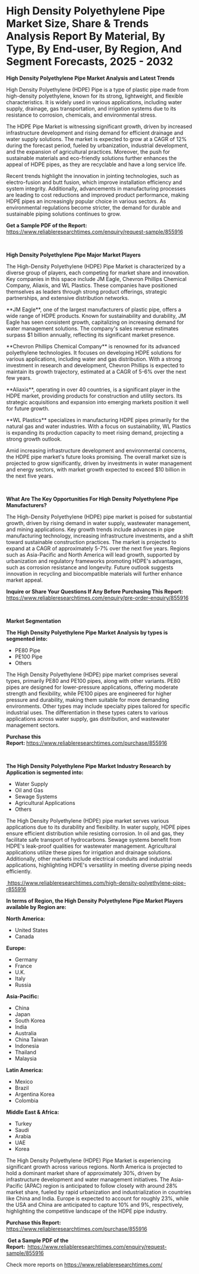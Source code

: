 <p><h1>High Density Polyethylene Pipe Market Size, Share & Trends Analysis Report By Material, By Type, By End-user, By Region, And Segment Forecasts, 2025 - 2032</h1></p><p><strong>High Density Polyethylene Pipe Market Analysis and Latest Trends</strong></p>
<p><p>High Density Polyethylene (HDPE) Pipe is a type of plastic pipe made from high-density polyethylene, known for its strong, lightweight, and flexible characteristics. It is widely used in various applications, including water supply, drainage, gas transportation, and irrigation systems due to its resistance to corrosion, chemicals, and environmental stress. </p><p>The HDPE Pipe Market is witnessing significant growth, driven by increased infrastructure development and rising demand for efficient drainage and water supply solutions. The market is expected to grow at a CAGR of 12% during the forecast period, fueled by urbanization, industrial development, and the expansion of agricultural practices. Moreover, the push for sustainable materials and eco-friendly solutions further enhances the appeal of HDPE pipes, as they are recyclable and have a long service life. </p><p>Recent trends highlight the innovation in jointing technologies, such as electro-fusion and butt fusion, which improve installation efficiency and system integrity. Additionally, advancements in manufacturing processes are leading to cost reductions and improved product performance, making HDPE pipes an increasingly popular choice in various sectors. As environmental regulations become stricter, the demand for durable and sustainable piping solutions continues to grow.</p></p>
<p><strong>Get a Sample PDF of the Report:&nbsp;</strong> <a href="https://www.reliableresearchtimes.com/enquiry/request-sample/855916?utm_campaign=2007&utm_medium=2&utm_source=Github&utm_content=ia&utm_term=30012025&utm_id=high-density-polyethylene-pipe">https://www.reliableresearchtimes.com/enquiry/request-sample/855916</a></p>
<p>&nbsp;</p>
<p><strong>High Density Polyethylene Pipe Major Market Players</strong></p>
<p><p>The High-Density Polyethylene (HDPE) Pipe Market is characterized by a diverse group of players, each competing for market share and innovation. Key companies in this space include JM Eagle, Chevron Phillips Chemical Company, Aliaxis, and WL Plastics. These companies have positioned themselves as leaders through strong product offerings, strategic partnerships, and extensive distribution networks.</p><p>**JM Eagle**, one of the largest manufacturers of plastic pipe, offers a wide range of HDPE products. Known for sustainability and durability, JM Eagle has seen consistent growth, capitalizing on increasing demand for water management solutions. The company's sales revenue estimates surpass $1 billion annually, reflecting its significant market presence.</p><p>**Chevron Phillips Chemical Company** is renowned for its advanced polyethylene technologies. It focuses on developing HDPE solutions for various applications, including water and gas distribution. With a strong investment in research and development, Chevron Phillips is expected to maintain its growth trajectory, estimated at a CAGR of 5-6% over the next few years.</p><p>**Aliaxis**, operating in over 40 countries, is a significant player in the HDPE market, providing products for construction and utility sectors. Its strategic acquisitions and expansion into emerging markets position it well for future growth.</p><p>**WL Plastics** specializes in manufacturing HDPE pipes primarily for the natural gas and water industries. With a focus on sustainability, WL Plastics is expanding its production capacity to meet rising demand, projecting a strong growth outlook.</p><p>Amid increasing infrastructure development and environmental concerns, the HDPE pipe market's future looks promising. The overall market size is projected to grow significantly, driven by investments in water management and energy sectors, with market growth expected to exceed $10 billion in the next five years.</p></p>
<p>&nbsp;</p>
<p><strong>What Are The Key Opportunities For High Density Polyethylene Pipe Manufacturers?</strong></p>
<p><p>The High-Density Polyethylene (HDPE) pipe market is poised for substantial growth, driven by rising demand in water supply, wastewater management, and mining applications. Key growth trends include advances in pipe manufacturing technology, increasing infrastructure investments, and a shift toward sustainable construction practices. The market is projected to expand at a CAGR of approximately 5-7% over the next five years. Regions such as Asia-Pacific and North America will lead growth, supported by urbanization and regulatory frameworks promoting HDPE's advantages, such as corrosion resistance and longevity. Future outlook suggests innovation in recycling and biocompatible materials will further enhance market appeal.</p></p>
<p><strong>Inquire or Share Your Questions If Any Before Purchasing This Report:</strong> <a href="https://www.reliableresearchtimes.com/enquiry/pre-order-enquiry/855916?utm_campaign=2007&utm_medium=2&utm_source=Github&utm_content=ia&utm_term=30012025&utm_id=high-density-polyethylene-pipe">https://www.reliableresearchtimes.com/enquiry/pre-order-enquiry/855916</a></p>
<p>&nbsp;</p>
<p><strong>Market Segmentation</strong></p>
<p><strong>The High Density Polyethylene Pipe Market Analysis by types is segmented into:</strong></p>
<p><ul><li>PE80 Pipe</li><li>PE100 Pipe</li><li>Others</li></ul></p>
<p><p>The High Density Polyethylene (HDPE) pipe market comprises several types, primarily PE80 and PE100 pipes, along with other variants. PE80 pipes are designed for lower-pressure applications, offering moderate strength and flexibility, while PE100 pipes are engineered for higher pressure and durability, making them suitable for more demanding environments. Other types may include specialty pipes tailored for specific industrial uses. The differentiation in these types caters to various applications across water supply, gas distribution, and wastewater management sectors.</p></p>
<p><strong>Purchase this Report:&nbsp;</strong><a href="https://www.reliableresearchtimes.com/purchase/855916?utm_campaign=2007&utm_medium=2&utm_source=Github&utm_content=ia&utm_term=30012025&utm_id=high-density-polyethylene-pipe">https://www.reliableresearchtimes.com/purchase/855916</a></p>
<p>&nbsp;</p>
<p><strong>The High Density Polyethylene Pipe Market Industry Research by Application is segmented into:</strong></p>
<p><ul><li>Water Supply</li><li>Oil and Gas</li><li>Sewage Systems</li><li>Agricultural Applications</li><li>Others</li></ul></p>
<p><p>The High Density Polyethylene (HDPE) pipe market serves various applications due to its durability and flexibility. In water supply, HDPE pipes ensure efficient distribution while resisting corrosion. In oil and gas, they facilitate safe transport of hydrocarbons. Sewage systems benefit from HDPE's leak-proof qualities for wastewater management. Agricultural applications utilize these pipes for irrigation and drainage solutions. Additionally, other markets include electrical conduits and industrial applications, highlighting HDPE's versatility in meeting diverse piping needs efficiently.</p></p>
<p><a href="https://www.reliableresearchtimes.com/high-density-polyethylene-pipe-r855916?utm_campaign=2007&utm_medium=2&utm_source=Github&utm_content=ia&utm_term=30012025&utm_id=high-density-polyethylene-pipe">&nbsp;https://www.reliableresearchtimes.com/high-density-polyethylene-pipe-r855916</a></p>
<p><strong>In terms of Region, the High Density Polyethylene Pipe Market Players available by Region are:</strong></p>
<p>
    <p> <strong> North America: </strong>
        <ul>
            <li>United States</li>
            <li>Canada</li>
        </ul>
        </p> 
    <p> <strong> Europe: </strong>
        <ul>
            <li>Germany</li>
            <li>France</li>
            <li>U.K.</li>
            <li>Italy</li>
            <li>Russia</li>
        </ul>
        </p> 
    <p> <strong> Asia-Pacific: </strong>
        <ul>
            <li>China</li>
            <li>Japan</li>
            <li>South Korea</li>
            <li>India</li>
            <li>Australia</li>
            <li>China Taiwan</li>
            <li>Indonesia</li>
            <li>Thailand</li>
            <li>Malaysia</li>
        </ul>
        </p> 
    <p> <strong> Latin America: </strong>
        <ul>
            <li>Mexico</li>
            <li>Brazil</li>
            <li>Argentina Korea</li>
            <li>Colombia</li>
        </ul>
        </p> 
    <p> <strong> Middle East & Africa: </strong>
        <ul>
            <li>Turkey</li>
            <li>Saudi</li>
            <li>Arabia</li>
            <li>UAE</li>
            <li>Korea</li>
        </ul>
    </p>
    </p>
<p><p>The High Density Polyethylene (HDPE) Pipe Market is experiencing significant growth across various regions. North America is projected to hold a dominant market share of approximately 30%, driven by infrastructure development and water management initiatives. The Asia-Pacific (APAC) region is anticipated to follow closely with around 28% market share, fueled by rapid urbanization and industrialization in countries like China and India. Europe is expected to account for roughly 23%, while the USA and China are anticipated to capture 10% and 9%, respectively, highlighting the competitive landscape of the HDPE pipe industry.</p></p>
<p><strong>Purchase this Report: </strong><a href="https://www.reliableresearchtimes.com/purchase/855916?utm_campaign=2007&utm_medium=2&utm_source=Github&utm_content=ia&utm_term=30012025&utm_id=high-density-polyethylene-pipe">https://www.reliableresearchtimes.com/purchase/855916</a></p>
<p>&nbsp;<strong>Get a Sample PDF of the Report:&nbsp;&nbsp;</strong><a href="https://www.reliableresearchtimes.com/enquiry/request-sample/855916?utm_campaign=2007&utm_medium=2&utm_source=Github&utm_content=ia&utm_term=30012025&utm_id=high-density-polyethylene-pipe">https://www.reliableresearchtimes.com/enquiry/request-sample/855916</a></p>
<p><strong></strong></p>
<p>Check more reports on <a href="https://www.reliableresearchtimes.com/?utm_campaign=2007&utm_medium=2&utm_source=Github&utm_content=ia&utm_term=30012025&utm_id=high-density-polyethylene-pipe">https://www.reliableresearchtimes.com/</a></p>